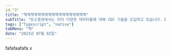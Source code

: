 ```yaml
---
id:"3"
title: "책책책책책책책책책책책책책책책책책책"
subTitle: "토스증권에서는 이미 다양한 데이터들에 대해 CDC 기술을 도입하고 있습니다. Data Analyst 분들이 사용하는 분석계 데이터, ML Engineer 분들이 학습용 데이터, 토스 앱에서 사용되는 서비스용 데이터 등 다양한 분야에서 CDC를 도입하여 실시간으로 데이터를 제공하고 있었습니다."
tags: ["Typescript", "native"]
tabMenu: "책"
date: "2023년 07월 02일"
---
```


fafafaafafa
x
